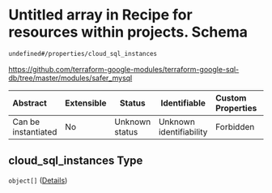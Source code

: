 # Untitled array in Recipe for resources within projects. Schema

```txt
undefined#/properties/cloud_sql_instances
```

<https://github.com/terraform-google-modules/terraform-google-sql-db/tree/master/modules/safer_mysql>


| Abstract            | Extensible | Status         | Identifiable            | Custom Properties | Additional Properties | Access Restrictions | Defined In                                                              |
| :------------------ | ---------- | -------------- | ----------------------- | :---------------- | --------------------- | ------------------- | ----------------------------------------------------------------------- |
| Can be instantiated | No         | Unknown status | Unknown identifiability | Forbidden         | Allowed               | none                | [resources.schema.json\*](resources.schema.json "open original schema") |

## cloud_sql_instances Type

`object[]` ([Details](resources-properties-cloud_sql_instances-items.md))
